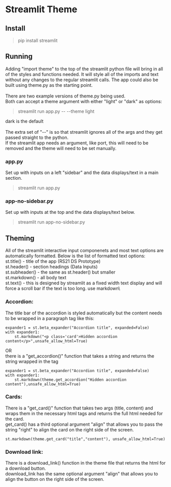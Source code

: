 # Streamlit Theme
## Install
> pip install streamlit

## Running
Adding "import theme" to the top of the streamlit python file will bring in all of the styles and functions needed. It will style all of the imports and text without any changes to the regular streamlit calls. The app could also be built using theme.py as the starting point.\
\
There are two example versions of theme.py being used.\
Both can accept a theme argument with either "light" or "dark" as options:
> streamlit run app.py -- --theme light

dark is the default\
\
The extra set of "--" is so that streamlit ignores all of the args and they get passed straight to the python.\
If the streamlit app needs an argument, like port, this will need to be removed and the theme will need to be set manually.
### app.py 
Set up with inputs on a left "sidebar" and the data displays/text in a main section.
> streamlit run app.py

### app-no-sidebar.py 
Set up with inputs at the top and the data displays/text below.
> streamlit run app-no-sidebar.py

## Theming
All of the streamlit interactive input componenets and most text options are automatically formatted. Below is the list of formatted text options:\
st.title() - title of the app (RS21 DS Prototype)\
st.header() - section headings (Data Inputs)\
st.subheader() - the same as st.header() but smaller\
st.markdown() - all body text\
st.text() - this is designed by streamlit as a fixed width text display and will force a scroll bar if the text is too long. use markdown\

### Accordion:
The title bar of the accordion is styled automatically but the content needs to be wrapped in a paragraph tag like this:
```
expander1 = st.beta_expander("Accordion title", expanded=False)
with expander1:
    st.markdown("<p class='card'>Hidden accordion content</p>",unsafe_allow_html=True)
```
OR\
there is a "get_accordion()" function that takes a string and returns the string wrapped in the tag
```
expander1 = st.beta_expander("Accordion title", expanded=False)
with expander1:
    st.markdown(theme.get_accordion("Hidden accordion content"),unsafe_allow_html=True)
```

### Cards:
There is a "get_card()" function that takes two args (title, content) and wraps them in the necessary html tags and returns the full html needed for the card.\
get_card() has a third optional argument "align" that allows you to pass the string "right" to align the card on the right side of the screen.
```
st.markdown(theme.get_card("title","content"), unsafe_allow_html=True)
```

### Download link:
There is a download_link() function in the theme file that returns the html for a download button.\
download_link has the same optional argument "align" that allows you to align the button on the right side of the screen.
